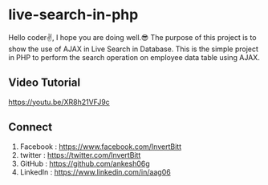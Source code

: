 # live-search-in-php

Hello coder✌,
I hope you are doing well.😎
The purpose of this project is to show the use of AJAX in Live Search in Database.
This is the simple project in PHP to perform the search operation on employee data table using AJAX.

## Video Tutorial 
https://youtu.be/XR8h21VFJ9c

## Connect
 1. Facebook     :     https://www.facebook.com/InvertBitt 
 2. twitter      :     https://twitter.com/InvertBitt 
 4. GitHub       :     https://github.com/ankesh06g
 5. LinkedIn     :     https://www.linkedin.com/in/aag06
